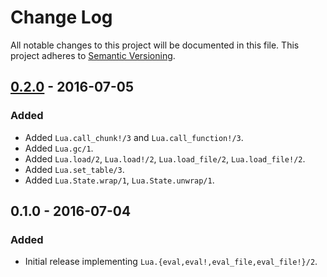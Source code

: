 # Change Log
All notable changes to this project will be documented in this file.
This project adheres to [Semantic Versioning](http://semver.org/).

## [0.2.0] - 2016-07-05
### Added
- Added `Lua.call_chunk!/3` and `Lua.call_function!/3`.
- Added `Lua.gc/1`.
- Added `Lua.load/2`, `Lua.load!/2`, `Lua.load_file/2`, `Lua.load_file!/2`.
- Added `Lua.set_table/3`.
- Added `Lua.State.wrap/1`, `Lua.State.unwrap/1`.

## 0.1.0 - 2016-07-04
### Added
- Initial release implementing `Lua.{eval,eval!,eval_file,eval_file!}/2`.

[Unreleased]: https://github.com/bendiken/exlua/compare/0.2.0...HEAD
[0.2.0]: https://github.com/bendiken/exlua/compare/0.1.0...0.2.0
